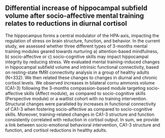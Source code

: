 ## Differential increase of hippocampal subfield volume after socio-affective mental training relates to reductions in diurnal cortisol

The hippocampus forms a central modulator of the HPA-axis, impacting the regulation of stress on brain structure, function, and behavior. In the current study, we assessed whether three different types of 3-months mental training modules geared towards nurturing a) attention-based mindfulness, b) socio-affective or c) socio-cognitive skills may impact hippocampal integrity by reducing stress. We evaluated mental training-induced changes in hippocampal subfield volume and intrinsic functional connectivity, based on resting-state fMRI connectivity analysis in a group of healthy adults (N=332). We then related these changes to changes in diurnal and chronic cortisol levels. We observed increases in bilateral cornu ammonis volume (CA1-3) following the 3-months compassion-based module targeting socio-affective skills (Affect module), as compared to socio-cognitive skills (Perspective module) or a waitlist cohort with no training intervention. Structural changes were paralleled by increases in functional connectivity of CA1-3 when fostering socio-affective as compared to socio-cognitive skills. Moreover, training-related changes in CA1-3 structure and function consistently correlated with reduction in cortisol output. In sum, we provide a link between socio-emotional behavioral intervention, CA1-3 structure and function, and cortisol reductions in healthy adults.
